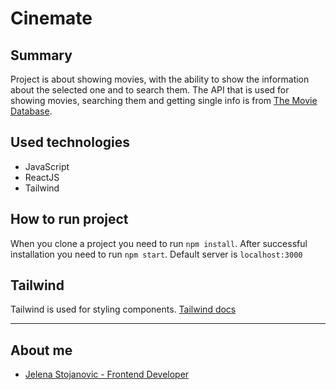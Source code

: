 # Cinemate

## Summary

Project is about showing movies, with the ability to show the information about the selected one and to search them. The API that is used for showing movies, searching them and getting single info is from [The Movie Database](https://www.themoviedb.org/).

## Used technologies

- JavaScript
- ReactJS
- Tailwind

## How to run project

When you clone a project you need to run `npm install`.
After successful installation you need to run `npm start`.
Default server is `localhost:3000`

## Tailwind

Tailwind is used for styling components.
[Tailwind docs](https://tailwindcss.com/docs/installation)

---

## About me

- [Jelena Stojanovic - Frontend Developer](https://rs.linkedin.com/in/jelena-stojanovic88)

